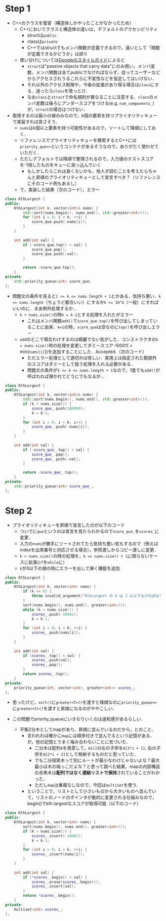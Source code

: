# Step 1
- C++のクラスを復習（構造体しかやったことがなかったため）
  - C++においてクラスと構造体の違いは，デフォルトのアクセシビリティ
    - structは`public`
    - classは`private`
    - C++ではstructでもメンバ関数が定義できるので，違いとして「関数が定義できるかどうか」は誤り
  - 使い分けについては[Googleのスタイルガイド](https://ttsuki.github.io/styleguide/cppguide.ja.html#Structs_vs._Classes)によると
    - `struct`は"passive objects that carry data"にのみ用い，メンバ変数，メンバ関数は全てpublicでなければならず，従ってユーザーなどからアクセスされうるこれらに不変性などを仮定してはいけない．
    - それ以外のアクセス制限や，今後の拡張があり得る場合は`class`にする．迷ったら`class`を使っとけ．
    - なお`class`と`struct`で命名規則が異なることに注意する．`class`のメンバ変数は後ろにアンダースコアをつける(e.g. `num_components_`)が，`struct`の場合はつけない．
- 取得するのは最小の値のみなので，k個の要素を持つプライオリティキューで実装すれば良さそう．
  - `nums`はk個以上要素を持つ可能性があるので，ソートして降順にしておく．
  - リファレンスでプライオリティキューを検索するとC++には`priority_que<>`というコンテナがあるそうなので，ありがたく使わせていただく．
  - ただしデフォルトでは降順で整理されるので，入力値のテストスコアを-1倍したものをキューに突っ込んでいく
    - もしかしたらこれは良くないかも．他人が読むことを考えたらちゃんと昇順のプライオリティキューとして宣言すべき？（リファレンスにそのコード例もあるし）
  - で，実装した結果（次のコード），エラー
```c++
class KthLargest {
public:
    KthLargest(int k, vector<int>& nums) {
        std::sort(nums.begin(), nums.end(), std::greater<int>());
        for (int i = 0; i < k; ++i) {
            score_que.push(-nums[i]);
        }
    }
    
    int add(int val) {
        if (-score_que.top() < val) {
            score_que.pop();
            score_que.push(-val);
        }

        return -score_que.top();
    }
private:
    std::priority_queue<int> score_que;
};
```
- 問題文の条件を見ると`1 <= k <= nums.length + 1`とかある．気持ち悪い．`k <= nums.length`（ちょうど都合いい）にするか`k <= 10^4`（一般）にすればいいのに．まあ例外処理するか...
  - `k > nums.size()`の時`k = k-1`とする処理を入れたがエラー
    - これはメンバ関数`add()`で`score_que.top()`を呼び出してしまっていることに由来．`k=1`の時，`score_que`は空なのに`top()`を呼び出しエラー
  - `add`のとこで場合わけするのは綺麗でない気がした．コンストラクタの`k > nums.size()`時の処理を変更してダミースコア-10001( < min{`nums[i]`})を追加することにした．Accepted.（次のコード）
    - ただエラー処理として適切かは怪しい．実用上は指定された範囲外のスコアはダミーとして扱う処理を入れる必要がある．
    - 問題文の条件が`1 <= k <= nums.length + 1`なので，1度でも`add()`が呼ばれれば弾かれてどうにでもなるが...

```c++
class KthLargest {
public:
    KthLargest(int k, vector<int>& nums) {
        std::sort(nums.begin(), nums.end(), std::greater<int>());
        if (k > nums.size()) {
            score_que_.push(100000);
            k = k-1;
        }
        for (int i = 0; i < k; i++) {
            score_que_.push(-nums[i]);
        }
    }
    
    int add(int val) {
        if (-score_que_.top() < val) {
            score_que_.pop();
            score_que_.push(-val);
        }

        return -score_que_.top();
    }
private:
    std::priority_queue<int> score_que_;
};
```

# Step 2
- プライオリティキューを昇順で宣言したのが以下のコード
  - ついでに`que`というのは宣言を見たらわかるので`score_que_`を`scores_`に変更．
  - 入力の`nums`が勝手にソートされてたら気持ち悪い気もするので（例えばindexを出席番号と対応させる場合），参照渡しからコピー渡しに変更．
  - `k > nums.size()`の時の処理を，`k <= nums.size() + 1`に限らないケースに拡張(`if`を`while`に）
  - `k`が0以下の値の時にエラーを出して弾く機能を追加
```c++
class KthLargest {
public:
    KthLargest(int k, vector<int> nums) {
        if (k <= 0) {
            throw invalid_argument("KthLargest の k は 1 以上でなければなりません");
        }
        sort(nums.begin(), nums.end(), greater<int>());
        while (k > nums.size()) {
            scores_.push(-10001);
            k = k-1;
        }
        for (int i = 0; i < k; ++i) {
            scores_.push(nums[i]);
        }
    }
    
    int add(int val) {
        if (scores_.top() < val) {
            scores_.push(val);
            scores_.pop();
        }
        return scores_.top();
    }
private:
    priority_queue<int, vector<int>, greater<int>> scores_;
};
```
- 思ったけど，`sort()`に`greater<T>()`を渡すと降順なのに`priority_queue<>`に`greater<T>()`を渡すと昇順になるのがややこしい．

- この問題でpriority_queueにいきなりいくのは違和感があるらしい．
  - 平衡2分木としてmapがあり，昇順に並んでいるのだから，とのこと．
    - 言われれば確かに`map`には順序付きで並んでるという記憶がある．が，他の記憶とうまく噛み合わないことに気づいた．
      - 二分木は配列`A`を用意して，`A[i]`の左の子供を`A[2*i + 1]`, 右の子供を`A[2*i + 2]`として格納するものだと思っていた．
      - でも二分探索木って別にルートが最小なわけじゃないよな？最大最小は木の端っこだよな？と思って調べた結果，mapの内部構造の赤黒木は**配列ではなく連結リストで保持**されていることがわかった．
      - ただし`map`は重複なしなので，今回は`multiset`を使う．
    - ということで，リストとして小さいものから大きいものへ並んでいて，リストのノードのポインタが動的に変更される仕組みなので，begin()でkth largestなスコアが取得可能（以下のコード）
```cpp
class KthLargest {
public:
    KthLargest(int k, vector<int> nums) {
        sort(nums.begin(), nums.end(), greater<int>());
        if (k > nums.size()) {
            scores_.insert(-10001);
            k = k-1;
        }
        for (int i = 0; i < k; ++i) {
            scores_.insert(nums[i]);
        }
    }
    
    int add(int val) {
        if (*scores_.begin() < val) {
            scores_.erase(scores_.begin());
            scores_.insert(val);
        }
        return *scores_.begin();
    }
private:
    multiset<int> scores_;
};
```


